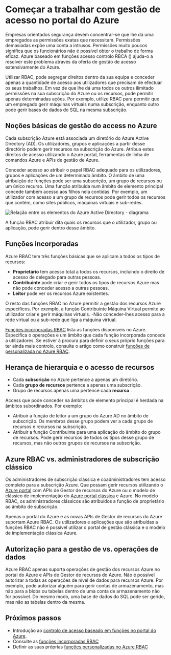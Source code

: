 <properties
    pageTitle="Controlo de acesso baseado em funções | Microsoft Azure"
    description="Introdução ao gestão de acesso no controlo de acesso baseado em funções Azure no Portal do Azure. Utilize as atribuições de funções para atribuir permissões no seu diretório."
    services="active-directory"
    documentationCenter=""
    authors="kgremban"
    manager="femila"
    editor=""/>

<tags
    ms.service="active-directory"
    ms.devlang="na"
    ms.topic="article"
    ms.tgt_pltfrm="na"
    ms.workload="identity"
    ms.date="08/03/2016"
    ms.author="kgremban"/>

# <a name="get-started-with-access-management-in-the-azure-portal"></a>Começar a trabalhar com gestão de acesso no portal do Azure

Empresas orientados segurança devem concentrar-se que lhe dá uma empregados as permissões exatas que necessitam. Permissões demasiadas expõe uma conta a intrusos. Permissões muito poucos significa que os funcionários não é possível obter o trabalho de forma eficaz. Azure baseado em funções acesso controlo RBCA () ajuda-o a resolver este problema através da oferta de gestão de acesso extensivamente do Azure.

Utilizar RBAC, pode segregar direitos dentro da sua equipa e conceder apenas a quantidade de acesso aos utilizadores que precisam de efectuar os seus trabalhos. Em vez de que lhe dá uma todos os outros ilimitado permissões na sua subscrição do Azure ou os recursos, pode permitir apenas determinadas ações. Por exemplo, utilize RBAC para permitir que um empregado gerir máquinas virtuais numa subscrição, enquanto outro pode gerir bases de dados do SQL na mesma subscrição.

## <a name="basics-of-access-management-in-azure"></a>Noções básicas de gestão do access no Azure
Cada subscrição Azure está associada um diretório do Azure Active Directory (AD). Os utilizadores, grupos e aplicações a partir desse directório podem gerir recursos na subscrição do Azure. Atribua estes direitos de acesso utilizando o Azure portal, ferramentas de linha de comandos Azure e APIs de gestão de Azure.

Conceder acesso ao atribuir o papel RBAC adequado para os utilizadores, grupos e aplicações de um determinado âmbito. O âmbito de uma atribuição de funções pode ser uma subscrição, um grupo de recursos ou um único recurso. Uma função atribuída num âmbito de elemento principal concede também acesso aos filhos nela contidas. Por exemplo, um utilizador com acesso a um grupo de recursos pode gerir todos os recursos que contém, como sites públicos, máquinas virtuais e sub-redes.

![Relação entre os elementos do Azure Active Directory - diagrama](./media/role-based-access-control-what-is/rbac_aad.png)

A função RBAC atribuir dita quais os recursos que o utilizador, grupo ou aplicação, pode gerir dentro desse âmbito.

## <a name="built-in-roles"></a>Funções incorporadas
Azure RBAC tem três funções básicas que se aplicam a todos os tipos de recursos:

- **Proprietário** tem acesso total a todos os recursos, incluindo o direito de acesso de delegado para outras pessoas.
- **Contribuinte** pode criar e gerir todos os tipos de recursos Azure mas não pode conceder acesso a outras pessoas.
- **Leitor** pode ver os recursos Azure existentes.

O resto das funções RBAC no Azure permitir a gestão dos recursos Azure específicos. Por exemplo, a função Contribuinte Máquina Virtual permite ao utilizador criar e gerir máquinas virtuais. -Não conceder-lhes acesso para a rede virtual ou a sub-rede que liga a máquina virtual.

[Funções incorporadas RBAC](role-based-access-built-in-roles.md) lista as funções disponíveis no Azure. Especifica o operações e um âmbito que cada função incorporada concede a utilizadores. Se estiver à procura para definir o seus próprio funções para ter ainda mais controlo, consulte o artigo como construir [funções de personalizada no Azure RBAC](role-based-access-control-custom-roles.md).

## <a name="resource-hierarchy-and-access-inheritance"></a>Herança de hierarquia e o acesso de recursos
- Cada **subscrição** no Azure pertence a apenas um diretório.
- Cada **grupo de recursos** pertence a apenas uma subscrição.
- Grupo de recursos apenas uma pertence cada **recurso** .

Access que pode conceder na âmbitos de elemento principal é herdada na âmbitos subordinados. Por exemplo:

- Atribuir a função de leitor a um grupo do Azure AD no âmbito de subscrição. Os membros desse grupo podem ver a cada grupo de recursos e recursos na subscrição.
- Atribuir a função Contribuinte para uma aplicação do âmbito do grupo de recursos. Pode gerir recursos de todos os tipos desse grupo de recursos, mas não outros grupos de recursos na subscrição.

## <a name="azure-rbac-vs-classic-subscription-administrators"></a>Azure RBAC vs. administradores de subscrição clássico
Os administradores de subscrição clássica e coadministradores tem acesso completo para a subscrição Azure. Que possam gerir recursos utilizando o [Azure portal](https://portal.azure.com) com APIs de Gestor de recursos do Azure ou o modelo de clássico de implementação do [Azure portal clássica](https://manage.windowsazure.com) e Azure. No modelo RBAC, os administradores clássicos são atribuídos a função de proprietário ao âmbito de subscrição.

Apenas o portal do Azure e as novas APIs de Gestor de recursos do Azure suportam Azure RBAC. Os utilizadores e aplicações que são atribuídas a funções RBAC não é possível utilizar o portal de gestão clássica e o modelo de implementação clássica Azure.

## <a name="authorization-for-management-vs-data-operations"></a>Autorização para a gestão de vs. operações de dados
Azure RBAC apenas suporta operações de gestão dos recursos Azure no portal do Azure e APIs de Gestor de recursos do Azure. Não é possível autorizar a todas as operações de nível de dados para recursos Azure. Por exemplo, pode autorizar alguém para gerir contas de armazenamento, mas não para a blobs ou tabelas dentro de uma conta de armazenamento não for possível. Do mesmo modo, uma base de dados do SQL pode ser gerido, mas não as tabelas dentro da mesma.

## <a name="next-steps"></a>Próximos passos
- Introdução ao [controlo de acesso baseado em funções no portal do Azure](role-based-access-control-configure.md).
- Consulte as [funções incorporadas RBAC](role-based-access-built-in-roles.md)
- Definir as suas próprias [funções personalizadas no Azure RBAC](role-based-access-control-custom-roles.md)
